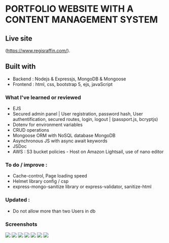# PORTFOLIO WEBSITE WITH A CONTENT MANAGEMENT SYSTEM

## Live site

(https://www.regisraffin.com/).

## Built with

- Backend : Nodejs & Expressjs, MongoDB & Mongoose
- Frontend : html, css, bootstrap 5, ejs, javaScript

### What I've learned or reviewed

- EJS
- Secured admin panel | User registration, password hash, User authentification, secured routes, login, logout | (passport.js, bcryptjs)
- Dotenv for environment variables
- CRUD operations
- Mongoose ORM with NoSQL database MongoDB
- Asynchronous JS with async await keywords
- JSDoc
- AWS : S3 bucket policies - Host on Amazon Lightsail, use of nano editor

### To do / improve :

- Cache-control, Page loading speed
- Helmet library config / csp
- express-mongo-sanitize library or express-validator, sanitize-html

### Updated :

- Do not allow more than two Users in db

### Screenshots

![](public/screenshots-readme/fullpageliveaction.png)
![](public/screenshots-readme/fullpage.png)
![](public/screenshots-readme/list.png)
![](public/screenshots-readme/ajoutthumb.png)
![](public/screenshots-readme/logout.png)
![](public/screenshots-readme/secured_routes.png)
![](public/screenshots-readme/two-users-only.png)
